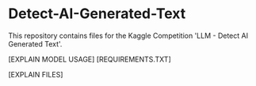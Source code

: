 # Detect-AI-Generated-Text
This repository contains files for the Kaggle Competition 'LLM - Detect AI Generated Text'.

[EXPLAIN MODEL USAGE]
[REQUIREMENTS.TXT]

[EXPLAIN FILES]
